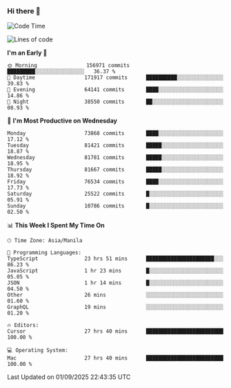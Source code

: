 ### Hi there 👋

<!--START_SECTION:waka-->
![Code Time](http://img.shields.io/badge/Code%20Time-6%2C245%20hrs%2015%20mins-blue)

![Lines of code](https://img.shields.io/badge/From%20Hello%20World%20I%27ve%20Written-144.4%20million%20lines%20of%20code-blue)

**I'm an Early 🐤** 

```text
🌞 Morning                156971 commits      █████████░░░░░░░░░░░░░░░░   36.37 % 
🌆 Daytime                171917 commits      ██████████░░░░░░░░░░░░░░░   39.83 % 
🌃 Evening                64141 commits       ████░░░░░░░░░░░░░░░░░░░░░   14.86 % 
🌙 Night                  38550 commits       ██░░░░░░░░░░░░░░░░░░░░░░░   08.93 % 
```
📅 **I'm Most Productive on Wednesday** 

```text
Monday                   73868 commits       ████░░░░░░░░░░░░░░░░░░░░░   17.12 % 
Tuesday                  81421 commits       █████░░░░░░░░░░░░░░░░░░░░   18.87 % 
Wednesday                81781 commits       █████░░░░░░░░░░░░░░░░░░░░   18.95 % 
Thursday                 81667 commits       █████░░░░░░░░░░░░░░░░░░░░   18.92 % 
Friday                   76534 commits       ████░░░░░░░░░░░░░░░░░░░░░   17.73 % 
Saturday                 25522 commits       █░░░░░░░░░░░░░░░░░░░░░░░░   05.91 % 
Sunday                   10786 commits       █░░░░░░░░░░░░░░░░░░░░░░░░   02.50 % 
```


📊 **This Week I Spent My Time On** 

```text
🕑︎ Time Zone: Asia/Manila

💬 Programming Languages: 
TypeScript               23 hrs 51 mins      ██████████████████████░░░   86.23 % 
JavaScript               1 hr 23 mins        █░░░░░░░░░░░░░░░░░░░░░░░░   05.05 % 
JSON                     1 hr 14 mins        █░░░░░░░░░░░░░░░░░░░░░░░░   04.50 % 
Other                    26 mins             ░░░░░░░░░░░░░░░░░░░░░░░░░   01.60 % 
GraphQL                  19 mins             ░░░░░░░░░░░░░░░░░░░░░░░░░   01.20 % 

🔥 Editors: 
Cursor                   27 hrs 40 mins      █████████████████████████   100.00 % 

💻 Operating System: 
Mac                      27 hrs 40 mins      █████████████████████████   100.00 % 
```


 Last Updated on 01/09/2025 22:43:35 UTC
<!--END_SECTION:waka-->


<!--
**rad182/rad182** is a ✨ _special_ ✨ repository because its `README.md` (this file) appears on your GitHub profile.

Here are some ideas to get you started:

- 🔭 I’m currently working on ...
- 🌱 I’m currently learning ...
- 👯 I’m looking to collaborate on ...
- 🤔 I’m looking for help with ...
- 💬 Ask me about ...
- 📫 How to reach me: ...
- 😄 Pronouns: ...
- ⚡ Fun fact: ...
-->
